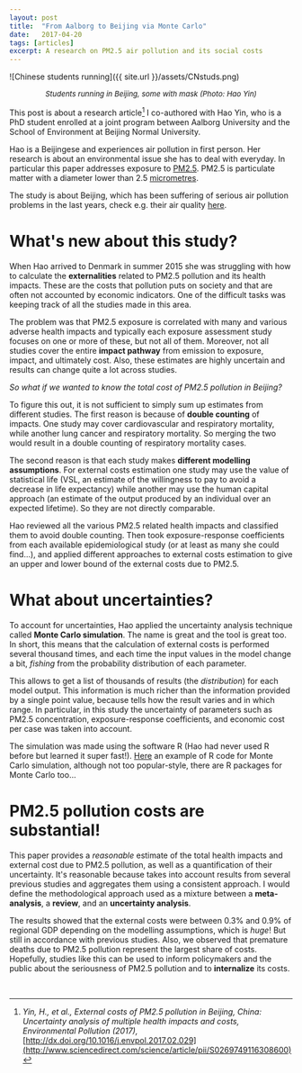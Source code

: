 ```yaml
---
layout: post
title:  "From Aalborg to Beijing via Monte Carlo"
date:   2017-04-20
tags: [articles]
excerpt: A research on PM2.5 air pollution and its social costs
---
```


![Chinese students running]({{ site.url }}/assets/CNstuds.png)
<center><i><font size="2"> Students running in Beijing, some with mask (Photo: Hao Yin)</font></i></center>


This post is about a research article[^1] I co-authored with Hao Yin, who is a PhD student enrolled at a joint program between Aalborg University and the School of Environment at Beijing Normal University.

Hao is a Beijingese and experiences air pollution in first person. Her research is about an environmental issue she has to deal with everyday.
In particular this paper addresses exposure to [PM2.5](https://en.wikipedia.org/wiki/Particulates). PM2.5 is particulate matter with a diameter lower than 2.5 [micrometres](https://en.wikipedia.org/wiki/Micrometre).

The study is about Beijing, which has been suffering of serious air pollution problems in the last years, check e.g. their air quality [here](http://aqicn.org/city/beijing/).

# What's new about this study?

When Hao arrived to Denmark in summer 2015 she was struggling with how to calculate the __externalities__ related to PM2.5 pollution and its health impacts. These are the costs that pollution puts on society and that are often not accounted by economic indicators. One of the difficult tasks was keeping track of all the studies made in this area.

The problem was that PM2.5 exposure is correlated with many and various adverse health impacts and typically each exposure assessment study focuses on one or more of these, but not all of them. Moreover, not all studies cover the entire __impact pathway__ from emission to exposure, impact, and ultimately cost. Also, these estimates are highly uncertain and results can change quite a lot across studies.

_So what if we wanted to know the total cost of PM2.5 pollution in Beijing?_

To figure this out, it is not sufficient to simply sum up estimates from different studies. The first reason is because of __double counting__ of impacts. One study may cover cardiovascular and respiratory mortality, while another lung cancer and respiratory mortality. So merging the two would result in a double counting of respiratory mortality cases.

The second reason is that each study makes __different modelling assumptions__. For external costs estimation one study may use the value of statistical life (VSL, an estimate of the willingness to pay to avoid a decrease in life expectancy) while another may use the human capital approach (an estimate of the output produced by an individual over an expected lifetime). So they are not directly comparable.

Hao reviewed all the various PM2.5 related health impacts and classified them to avoid double counting. Then took exposure-response coefficients from each available epidemiological study (or at least as many she could find...), and applied different approaches to external costs estimation to give an upper and lower bound of the external costs due to PM2.5.

# What about uncertainties?

To account for uncertainties, Hao applied the uncertainty analysis technique called __Monte Carlo simulation__. The name is great and the tool is great too. In short, this means that the calculation of external costs is performed several thousand times, and each time the input values in the model change a bit, _fishing_ from the probability distribution of each parameter.

This allows to get a list of thousands of results (the _distribution_) for each model output. This information is much richer than the information provided by a single point value, because tells how the result varies and in which range. In particular, in this study the uncertainty of parameters such as PM2.5 concentration, exposure-response coefficients, and economic cost per case was taken into account.

The simulation was made using the software R (Hao had never used R before but learned it super fast!). [Here](https://www.r-bloggers.com/probability-and-monte-carlo-methods/) an example of R code for Monte Carlo simulation, although not too popular-style, there are R packages for Monte Carlo too...

# PM2.5 pollution costs are substantial!

This paper provides a _reasonable_ estimate of the total health impacts and external cost due to PM2.5 pollution, as well as a quantification of their uncertainty. It's reasonable because takes into account results from several previous studies and aggregates them using a consistent approach. I would define the methodological approach used as a mixture between a __meta-analysis__, a __review__, and an __uncertainty analysis__.

The results showed that the external costs were between 0.3% and 0.9% of regional GDP depending on the modelling assumptions, which is _huge_! But still in accordance with previous studies. Also, we observed that premature deaths due to PM2.5 pollution represent the largest share of costs. Hopefully, studies like this can be used to inform policymakers and the public about the seriousness of PM2.5 pollution and to __internalize__ its costs.


&nbsp;

[^1]: _Yin, H., et al., External costs of PM2.5 pollution in Beijing, China: Uncertainty analysis of multiple health impacts and costs, Environmental Pollution (2017),_ [http://dx.doi.org/10.1016/j.envpol.2017.02.029](http://www.sciencedirect.com/science/article/pii/S0269749116308600)
